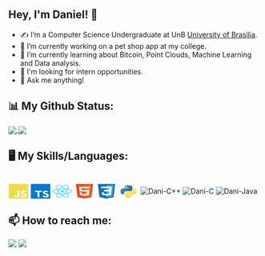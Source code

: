 ## Hey, I'm Daniel! 👋

- ✍️ I’m a Computer Science Undergraduate at UnB [University of Brasília](https://www.unb.br/).  
- 🔭 I’m currently working on a pet shop app at my college.
- 🌱 I’m currently learning about Bitcoin, Point Clouds, Machine Learning and Data analysis.
- 🔎 I'm looking for intern opportunities.
- 💬 Ask me anything!

## 📊 My Github Status:

<a href="https://github.com/anuraghazra/github-readme-stats">
  <img height=200 align="center" src="https://github-readme-stats.vercel.app/api?username=DanielMonteirooo&show_icons=true&theme=gruvbox" />
</a>
<a href="https://github.com/anuraghazra/convoychat">
  <img height=200 align="center" src="https://github-readme-stats.vercel.app/api/top-langs?username=DanielMonteirooo&layout=compact&langs_count=8&card_width=320&theme=gruvbox" />
</a>

## 🖥️ My Skills/Languages:

<div style="display: inline_block"><br>
  <img align="center" alt="Dani-Js" height="30" width="40" src="https://raw.githubusercontent.com/devicons/devicon/master/icons/javascript/javascript-plain.svg">
  <img align="center" alt="Dani-Ts" height="30" width="40" src="https://raw.githubusercontent.com/devicons/devicon/master/icons/typescript/typescript-plain.svg">
  <img align="center" alt="Dani-React" height="30" width="40" src="https://raw.githubusercontent.com/devicons/devicon/master/icons/react/react-original.svg">
  <img align="center" alt="Dani-HTML" height="30" width="40" src="https://raw.githubusercontent.com/devicons/devicon/master/icons/html5/html5-original.svg">
  <img align="center" alt="Dani-CSS" height="30" width="40" src="https://raw.githubusercontent.com/devicons/devicon/master/icons/css3/css3-original.svg">
  <img align="center" alt="Dani-Python" height="30" width="40" src="https://raw.githubusercontent.com/devicons/devicon/master/icons/python/python-original.svg">
  <img align="center" alt="Dani-C++" height="30" width="40" img src="https://cdn.jsdelivr.net/gh/devicons/devicon@latest/icons/cplusplus/cplusplus-original.svg">
  <img align="center" alt="Dani-C" height="30" width="40" img src="https://cdn.jsdelivr.net/gh/devicons/devicon@latest/icons/c/c-original.svg">
  <img align="center" alt="Dani-Java" height="30" width="40" <img src="https://cdn.jsdelivr.net/gh/devicons/devicon@latest/icons/java/java-original.svg" />
  
  

          
  
          
  
</div>



## 📫 How to reach me:
<div> 
  <a href = "mailto:daniel.monteiro.oliveira117@gmail.com"><img src="https://img.shields.io/badge/-Gmail-%23333?style=for-the-badge&logo=gmail&logoColor=white" target="_blank"></a>
  <a href="https://www.linkedin.com/in/danielmonteirooo/" target="_blank"><img src="https://img.shields.io/badge/-LinkedIn-%230077B5?style=for-the-badge&logo=linkedin&logoColor=white" target="_blank"></a> 
  
</div>
